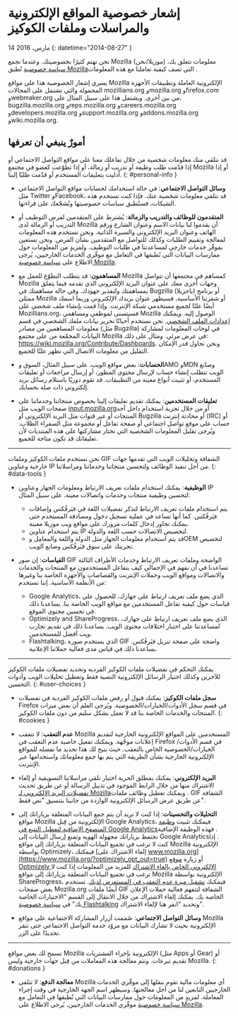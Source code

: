 # إشعار خصوصية المواقع الإلكترونية والمراسلات وملفات الكوكيز

14 مارس، 2016
{: datetime="2014-08-27" }

نحن نهتم كثيرًا بخصوصيتك. وعندما تجمع Mozilla (موزيلا/نحن)‎ معلومات تتعلق بك، نُطبق ‎[سياسة خصوصية Mozilla‏](https://www.mozilla.org/privacy/) التي تصف كيفية تعاملنا مع هذه المعلومات.

يسري إشعار الخصوصية هذا على مواقع Mozilla الإلكترونية العاملة وتطبيقات الأجهزة المحمولة والتي تشتمل على المجالات mozillians.org وmozilla.org وfirefox.com وwebmaker.org من بين أخرى. ويشتمل هذا على سبيل المثال على، bugzilla.mozilla.org وreps.mozilla.org وcareers.mozilla.org وdevelopers.mozilla.org وsupport.mozilla.org وaddons.mozilla.org وwiki.mozilla.org.

## أمورٌ ينبغي أن تعرفها

قد نتلقى منك معلومات شخصية من خلال تفاعلك معنا على مواقع التواصل الاجتماعي أو إذا قدّمت طلب وظيفة أو تدريب أو زمالة، أو إذا تطوّعت كعضو في مجتمع Mozilla أو إذا أدليت بتعليقات المستخدم أو قدّمت طلبًا إلينا. 
{: #personal-info }

* **وسائل التواصل الاجتماعي**: في حالة استخدامك لحسابات مواقع التواصل الاجتماعي مثل Twitter وFacebook، قد نتلقى معلومات شخصية عنك. فإذا كنت تستخدم هذه الشبكات، فستُطبق سياسات خصوصيتها ونُشجّعك على قراءتها.

* **المتقدمون للوظائف والتدريب والزمالة**: يُشترط على المتقدمين لفرص التوظيف أو التدريب أو الزمالة لدى Mozilla أن يقدموا لنا بيانات الاسم وعنوان الشارع ورقم الهاتف وعنوان البريد الإلكتروني والسيرة الذاتية. ونحن نستخدم هذه المعلومات لمعالجة وتقييم الطلبات وكذلك للتواصل مع المتقدمين بشأن الفرص. ونحن نستعين بموفّر خدمات خارجي لمساعدتنا في طلبات التوظيف. ولمزيدٍ من المعلومات حول ممارسات البيانات التي نُطبقها في التعامل مع موفّري الخدمات الخارجيين، يُرجى الاطلاع على [سياسة خصوصية Mozilla‏](https://www.mozilla.org/privacy/).

* **المساهمون**: قد يتطلب التطوّع للعمل مع Mozilla كمساهم في مجتمعها أن تتواصل Mozilla وجهات أخرى معك على عنوان البريد الإلكتروني الذي تقدمه فيما يتعلق بمساهمتك ولتقدير جهودك. وفي حالة مساهمتك في Bugzilla (باجزيلا)‎ أو برنامج ممثلي Mozilla أو شفرتنا الأساسية، فسيظهر عنوان بريدك الإلكتروني وربما اسمك أيضًا علنًا لجميع مستخدمي شبكة الإنترنت. وإذا قمت بإنشاء ملف شخصي على Mozillians.org، فسيتسنى لموظفي ومساهمي Mozilla الوصول إليه. ويمكنك تحرير بيانات ملفك الشخصي في قسم ‎[إعدادات الملف الشخصي](https://mozillians.org/user/edit). نحن نستخدم أحيانًا معلومات المساهمين من مصادر ‎(مثل Bugzilla) في لوحات المعلومات لمشاركة البيانات المجمّعة من على مجتمع Mozilla في عرض مرئي. ومثال على ذلك: <https://wiki.mozilla.org/Contribute/Dashboards>. ونحن نحاول قدر الإمكان التقليل من معلومات الاتصال التي تظهر علنًا للجميع.

* **الحسابات**: بعض مواقع الويب، على سبيل المثال، السوق وAMO وMDN وصانع الويب تتطلب إنشاء حساب لإرسال محتوى المطور، أو إرسال مراجعات أو تعليقات المستخدم، أو تثبيت أنواع معينة من التطبيقات.  قد تقوم دوريًا باستلام رسائل بريد إلكتروني ذات صلة بحسابك.

* **تعليقات المستخدمين**:  يمكنك تقديم تعليقات إلينا بخصوص منتجاتنا وخدماتنا على صفحات الويب مثل [input.mozilla.org‏](https://input.mozilla.org/) أو من خلال تجربة استخدام داخل أحد المنتجات أو عبر قنوات مثل البريد الإلكتروني أو Bugzilla أو محادثة إنترنت (IRC) أو حساب على موقع تواصل اجتماعي أو صفحة تفاعل أو مجموعة مثل السفراء الطلاب. ويُرجى تقليل المعلومات الشخصية التي تختار مشاركتها على هذه المنتديات لأن تعليقاتك قد تكون متاحة للجميع.

---------------------------------------

نحن نستخدم ملفات الكوكيز وملفات GIF الشفافة وتحليلات الويب التي تقدمها جهات خارجية وعناوين IP من أجل تنفيذ الوظائف ولتحسين منتجاتنا وخدماتنا ومراسلاتنا. 
{: #data-tools }

* **الوظيفية**: يمكنك استخدام ملفات تعريف الارتباط ومعلومات الجهاز وعناوين IP لتحسين وظيفية منتجات وخدمات واتصالات معينة. على سبيل المثال:
    * يتم استخدام ملفات تعريف الارتباط لتذكر تفضيلات اللغة في فيَرفُكس وإضافات فيَرفُكس. كما أنها تساعد في عملية تسجيل دخول ومصادقة المستخدم حتى يمكنك تجاوز إدخال كلمات مرورك على مواقع ويب موزيلا معينة.  
    * يتم استخدام عناوين IP لتخصيص الاتصالات حسب اللغة والدولة.  
    * قد يتم استخدام معلومات الجهاز مثل الدولة واللغة والمعامِل وOEM لتخصيص تجربتك على سوق فيَرفُكس وصانع الويب.

* **القياسات**: إن صور GIF الواضحة وملفات تعريف الارتباط وخدمات الأطراف الثالثة تساعدنا في أن نفهم في الإجمالي كيف يتفاعل المستخدمون مع المنتجات والخدمات والاتصالات ومواقع الويب وحملات الإنترنت والقصاصات والأجهزة الخاصة بنا وغيرها من الأنظمة الأساسية. إننا نستخدم:
    * Google Analytics، الذي يضع ملف تعريف ارتباط على جهازك، للحصول على قياسات حول كيفية تفاعل المستخدمين مع مواقع الويب الخاصة بنا.      يساعدنا ذلك في تحسين محتوى الموقع.  
    * Optimizely and ShareProgress، الذي يضع ملف تعريف ارتباط على جهازك، لمساعدتنا على اختبار اختلافات محتوى الويب.  يساعدنا ذلك في تقديم     تجارب ويب أفضل للمستخدمين.
    * Flashtalking، الذي يستخدم صورة GIF واضحة على صفحة تنزيل فيَرفُكس.  يساعدنا ذلك في قياس مدى فعالية حملاتنا الإعلانية.

---------------------------------------

يمكنك التحكم في تفضيلات ملفات الكوكيز الفردية وتحديد تفضيلات ملفات الكوكيز للآخرين وكذلك اختيار الرسائل الإلكترونية النصية فقط وتعطيل تحليلات الويب وأدوات التحسين. 
{: #user-choices }

* **سجل ملفات الكوكيز**: يمكنك قبول أو رفض ملفات الكوكيز الفردية في تفضيلات Firefox في قسم سجل الأدوات/الخيارات/الخصوصية. ويُرجى العلم أن بعض ميزات المنتجات والخدمات الخاصة بنا قد لا تعمل بشكل سليم من دون ملفات الكوكيز.
{: #cookies }

* **عدم التعقب**: لا تتعقب Mozilla المستخدمين على المواقع الإلكترونية الخارجية لتقديم إعلانات موجّهة.  ويمكنك تفعيل خاصية عدم التعقب في Firefox في قسم الأدوات/الخيارات/الخصوصية الخاص بالتعقب. حيث يتيح لك هذا تحديد ما تفضله للمواقع الإلكترونية الخارجية بشأن الطريقة التي يتم بها جمع معلوماتك واستخدامها عبر الإنترنت.

* **البريد الإلكتروني**: يمكنك بمطلق الحرية اختيار تلقي مراسلاتنا التسويقية أو إلغاء الاشتراك منها من خلال الرابط الموجود في تذييل الرسالة أو عن طريق تحديث ‎[تفضيلات البريد الإلكتروني لـ Mozilla‏](https://www.mozilla.org/newsletter/recovery/). ويمكنك تعطيل وظائف ملفات GIF الشفافة عن طريق عرض الرسائل الإلكترونية الواردة من جانبنا بتنسيق "نص فقط".

* **التحليلات والتحسينات**: إذا كنت لا تريد أن يتم جمع البيانات المتعلقة بزياراتك إلى مواقع Mozilla الإلكترونية من قِبل Google Analytics، فيمكنك تثبيت [وظيفة المتصفح الإضافية لتعطيل التتبع في Google Analytics‏](https://tools.google.com/dlpage/gaoptout). فهذه الوظيفة الإضافية تحتفظ بزياراتك مجهولة الهوية وتمنع إرسال البيانات إلى Google Analytics‏.
إذا كنت لا ترغب في تجميع البيانات المتعلقة بزياراتك إلى مواقع Mozilla الإلكترونية بواسطة Optimizely، فيمكنك [إلغاء الاشتراك على www.mozilla.org](https://www.mozilla.org/?optimizely_opt_out=true) أو زيارة [موقع Optimizely الإلكتروني الخاص بإلغاء الاشتراك](https://www.optimizely.com/opt_out) للمزيد من المعلومات إذا كنت لا ترغب في تجميع البيانات المتعلقة بزياراتك إلى مواقع Mozilla الإلكترونية بواسطة ShareProgress، فيمكنك [تشغيل ميزة عدم التعقب في المستعرض لديك](https://support.mozilla.org/kb/how-do-i-turn-do-not-track-feature). تستخدم بعض صفحات Mozilla.org أيضًا ملفات GIF الشفافة لتتفهم فعالية حملات الإعلان الخاصة بك.  يمكنك إلغاء الاشتراك من خلال الانتقال إلى القسم “الاختيارات الخاصة بك” في [سياسة خصوصية Flashtalking](http://www.flashtalking.com/us/privacypolicy) وتحديد “انقر هنا لإلغاء الاشتراك”.

* **وسائل التواصل الاجتماعي**: صُممت أزرار المشاركة الاجتماعية على مواقع Mozilla الإلكترونية بحيث لا تشارك البيانات مع مزوّد خدمة التواصل الاجتماعي حتى تنقر تحديدًا على الزر.

---------------------------------------

تسمح لك بعض مواقع Mozilla الإلكترونية بإجراء المشتريات (مثل Apps أو Gear) أو تقديم تبرعات. وتتم معالجة هذه المعاملات من قِبل جهات خارجية وليس Mozilla. 
{: #donations }

* **معالجة الدفع**:   لا تتلقى Mozilla أي معلومات مالية تقوم بنقلها إلى موفّري الخدمات الخارجيين التابعين لنا من أجل معالجتها. وسيظهر اسم الجهة الخارجية في وقت إجراء المعاملة.  لمزيدٍ من المعلومات حول ممارسات البيانات التي نُطبقها في التعامل مع موفّري الخدمات الخارجيين، يُرجى الاطلاع على ‎[سياسة خصوصية Mozilla‏](https://www.mozilla.org/privacy/).
